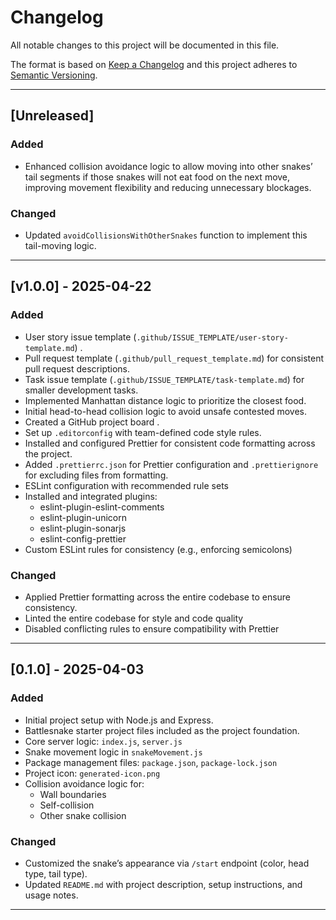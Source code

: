 # Changelog

All notable changes to this project will be documented in this file.

The format is based on [Keep a Changelog](https://keepachangelog.com/en/1.0.0/)
and this project adheres to [Semantic Versioning](https://semver.org/).

---

## [Unreleased]

### Added

- Enhanced collision avoidance logic to allow moving into other snakes’ tail segments if those snakes will not eat food on the next move, improving movement flexibility and reducing unnecessary blockages.

### Changed

- Updated `avoidCollisionsWithOtherSnakes` function to implement this tail-moving logic.

---

## [v1.0.0] - 2025-04-22

### Added

- User story issue template (`.github/ISSUE_TEMPLATE/user-story-template.md`) .
- Pull request template (`.github/pull_request_template.md`) for consistent pull request descriptions.
- Task issue template (`.github/ISSUE_TEMPLATE/task-template.md`) for smaller development tasks.
- Implemented Manhattan distance logic to prioritize the closest food.
- Initial head-to-head collision logic to avoid unsafe contested moves.
- Created a GitHub project board .
- Set up `.editorconfig` with team-defined code style rules.
- Installed and configured Prettier for consistent code formatting across the project.
- Added `.prettierrc.json` for Prettier configuration and `.prettierignore` for excluding files from formatting.
- ESLint configuration with recommended rule sets
- Installed and integrated plugins:
  - eslint-plugin-eslint-comments
  - eslint-plugin-unicorn
  - eslint-plugin-sonarjs
  - eslint-config-prettier
- Custom ESLint rules for consistency (e.g., enforcing semicolons)

### Changed

- Applied Prettier formatting across the entire codebase to ensure consistency.
- Linted the entire codebase for style and code quality
- Disabled conflicting rules to ensure compatibility with Prettier

---

## [0.1.0] - 2025-04-03

### Added

- Initial project setup with Node.js and Express.
- Battlesnake starter project files included as the project foundation.
- Core server logic: `index.js`, `server.js`
- Snake movement logic in `snakeMovement.js`
- Package management files: `package.json`, `package-lock.json`
- Project icon: `generated-icon.png`
- Collision avoidance logic for:
  - Wall boundaries
  - Self-collision
  - Other snake collision

### Changed

- Customized the snake’s appearance via `/start` endpoint (color, head type, tail type).
- Updated `README.md` with project description, setup instructions, and usage notes.

---
